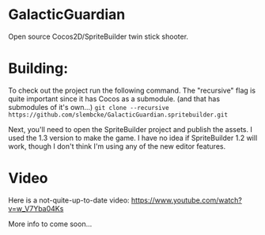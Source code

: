 GalacticGuardian
================

Open source Cocos2D/SpriteBuilder twin stick shooter.

# Building:

To check out the project run the following command. The "recursive" flag is quite important since it has Cocos as a submodule. (and that has submodules of it's own...)
`git clone --recursive https://github.com/slembcke/GalacticGuardian.spritebuilder.git`

Next, you'll need to open the SpriteBuilder project and publish the assets. I used the 1.3 version to make the game. I have no idea if SpriteBuilder 1.2 will work, though I don't think I'm using any of the new editor features.

# Video

Here is a not-quite-up-to-date video:
https://www.youtube.com/watch?v=w_V7Yba04Ks

More info to come soon...
